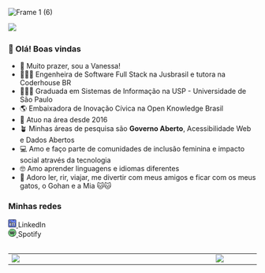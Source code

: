 ![Frame 1 (6)](https://github.com/vanessa-nascimento/vanessa-nascimento/assets/31855785/6fd03d03-2d95-43de-b8dc-7a656ed7b0e3)


![](https://komarev.com/ghpvc/?username=vanessa-nascimento&color=blueviolet&style=flat-square&label=Visitas)

###  👋 Olá! Boas vindas
- 🥰 Muito prazer, sou a Vanessa!
- 👩🏻‍💻 Engenheira de Software Full Stack na Jusbrasil e tutora na Coderhouse BR
- 👩🏻‍🎓 Graduada em Sistemas de Informação na USP - Universidade de São Paulo
- 🌎 Embaixadora de Inovação Cívica na Open Knowledge Brasil
- 🚀 Atuo na área desde 2016
- 🪴 Minhas áreas de pesquisa são **Governo Aberto**, Acessibilidade Web e Dados Abertos
- 💻 Amo e faço parte de comunidades de inclusão feminina e impacto social através da tecnologia
- 🤓 Amo aprender linguagens e idiomas diferentes
- 🍻 Adoro ler, rir, viajar, me divertir com meus amigos e ficar com os meus gatos, o Gohan e a Mia 🐱🐱

### Minhas redes
<div>
<a href="https://www.linkedin.com/in/vanascimento-dev">
       <img src="https://github.com/vanessa-nascimento/vanessa-nascimento/blob/main/002-linkedin.png" width="16"></img>
 </a> LinkedIn
</div>
<div>
<a href="https://open.spotify.com/user/21peotxptos3mgz4ct5pmtupa?si=1g3gDdbCRoi0v55REwckEQ">
    <img src="https://github.com/vanessa-nascimento/vanessa-nascimento/blob/main/057-spotify.png" width="16"></img>
</a> Spotify
</div>
<br />
<center>
<table>
    <tr>
        <td><img width="400px" align="left" src="https://github-readme-stats.vercel.app/api/top-langs/?username=vanessa-nascimento&hide=html&layout=compact&theme=nightowl" /></td>
        <td><img width="495px" align="left" src="https://github-readme-stats.vercel.app/api?username=vanessa-nascimento&theme=nightowl"/></td>
    </tr>   
</table>
</center>  





